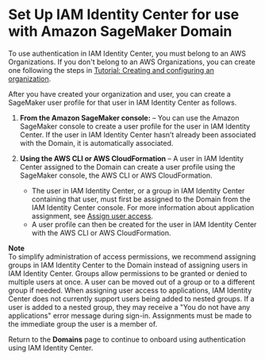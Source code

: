 # Set Up IAM Identity Center for use with Amazon SageMaker Domain<a name="onboard-sso-setup"></a>

To use authentication in IAM Identity Center, you must belong to an AWS Organizations\. If you don't belong to an AWS Organizations, you can create one following the steps in [Tutorial: Creating and configuring an organization](https://docs.aws.amazon.com/organizations/latest/userguide/orgs_tutorials_basic.html)\.

After you have created your organization and user, you can create a SageMaker user profile for that user in IAM Identity Center as follows\.

1. **From the Amazon SageMaker console:** – You can use the Amazon SageMaker console to create a user profile for the user in IAM Identity Center\. If the user in IAM Identity Center hasn’t already been associated with the Domain, it is automatically associated\.

1. **Using the AWS CLI or AWS CloudFormation** – A user in IAM Identity Center assigned to the Domain can create a user profile using the SageMaker console, the AWS CLI or AWS CloudFormation\.
   + The user in IAM Identity Center, or a group in IAM Identity Center containing that user, must first be assigned to the Domain from the IAM Identity Center console\. For more information about application assignment, see [Assign user access](https://docs.aws.amazon.com/singlesignon/latest/userguide/assignuserstoapp.html)\.
   + A user profile can then be created for the user in IAM Identity Center with the AWS CLI or AWS CloudFormation\.

**Note**  
To simplify administration of access permissions, we recommend assigning groups in IAM Identity Center to the Domain instead of assigning users in IAM Identity Center\. Groups allow permissions to be granted or denied to multiple users at once\. A user can be moved out of a group or to a different group if needed\. When assigning user access to applications, IAM Identity Center does not currently support users being added to nested groups\. If a user is added to a nested group, they may receive a "You do not have any applications" error message during sign\-in\. Assignments must be made to the immediate group the user is a member of\. 

Return to the **Domains** page to continue to onboard using authentication using IAM Identity Center\.